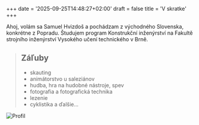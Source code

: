 +++
date = '2025-09-25T14:48:27+02:00'
draft = false
title = 'V skratke'
+++

Ahoj, volám sa Samuel Hvizdoš a pochádzam z východného Slovenska, konkrétne z Popradu. Študujem program Konstrukční inženýrství na Fakultě strojního inženýrství Vysokého učení technického v Brně.

> ## Záľuby
> - skauting
> - animátorstvo u saleziánov
> - hudba, hra na hudobné nástroje, spev
> - fotografia a fotografická technika
> - lezenie
> - cyklistika
> a ďalšie...

![Profil](/images/7V7A3460.jpg)